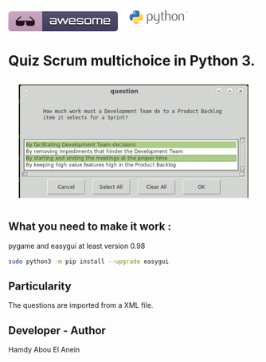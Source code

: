 ![Awesome](awesome.svg)    ![Python](python.png)

# Quiz Scrum multichoice in Python 3.

![Screenshot](screenshot.gif)

## What you need to make it work :
pygame and easygui at least version 0.98  
```sh
sudo python3 -m pip install --upgrade easygui
```
## Particularity
The questions are imported from a XML file.

## Developer - Author

Hamdy Abou El Anein


